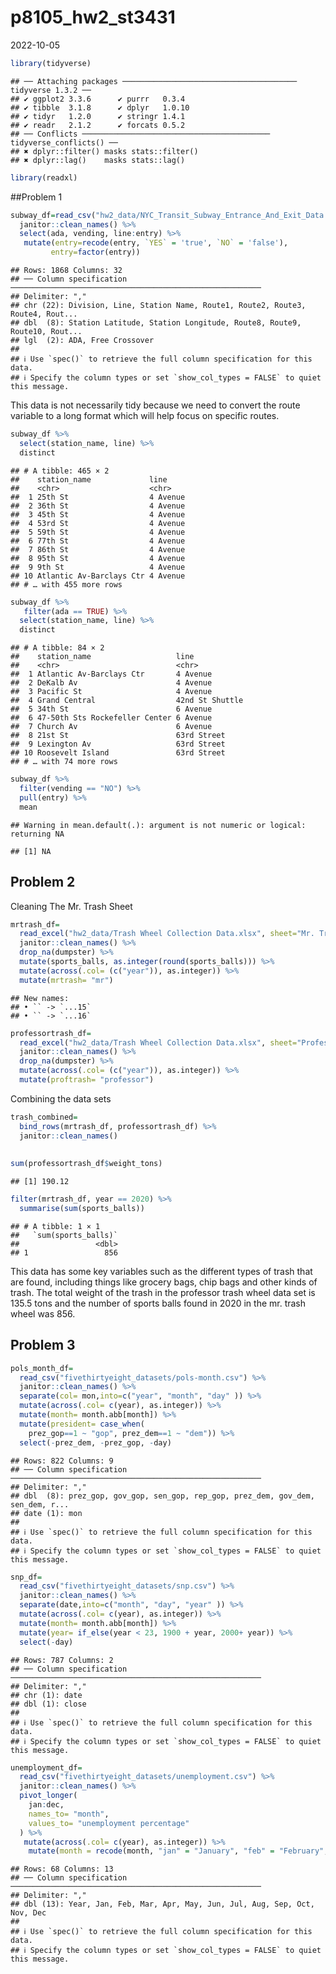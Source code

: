 p8105_hw2_st3431
================
2022-10-05

``` r
library(tidyverse)
```

    ## ── Attaching packages ─────────────────────────────────────── tidyverse 1.3.2 ──
    ## ✔ ggplot2 3.3.6      ✔ purrr   0.3.4 
    ## ✔ tibble  3.1.8      ✔ dplyr   1.0.10
    ## ✔ tidyr   1.2.0      ✔ stringr 1.4.1 
    ## ✔ readr   2.1.2      ✔ forcats 0.5.2 
    ## ── Conflicts ────────────────────────────────────────── tidyverse_conflicts() ──
    ## ✖ dplyr::filter() masks stats::filter()
    ## ✖ dplyr::lag()    masks stats::lag()

``` r
library(readxl)
```

\##Problem 1

``` r
subway_df=read_csv("hw2_data/NYC_Transit_Subway_Entrance_And_Exit_Data.csv") %>% 
  janitor::clean_names() %>%
  select(ada, vending, line:entry) %>%
   mutate(entry=recode(entry, `YES` = 'true', `NO` = 'false'), 
         entry=factor(entry))
```

    ## Rows: 1868 Columns: 32
    ## ── Column specification ────────────────────────────────────────────────────────
    ## Delimiter: ","
    ## chr (22): Division, Line, Station Name, Route1, Route2, Route3, Route4, Rout...
    ## dbl  (8): Station Latitude, Station Longitude, Route8, Route9, Route10, Rout...
    ## lgl  (2): ADA, Free Crossover
    ## 
    ## ℹ Use `spec()` to retrieve the full column specification for this data.
    ## ℹ Specify the column types or set `show_col_types = FALSE` to quiet this message.

This data is not necessarily tidy because we need to convert the route
variable to a long format which will help focus on specific routes.

``` r
subway_df %>% 
  select(station_name, line) %>% 
  distinct
```

    ## # A tibble: 465 × 2
    ##    station_name             line    
    ##    <chr>                    <chr>   
    ##  1 25th St                  4 Avenue
    ##  2 36th St                  4 Avenue
    ##  3 45th St                  4 Avenue
    ##  4 53rd St                  4 Avenue
    ##  5 59th St                  4 Avenue
    ##  6 77th St                  4 Avenue
    ##  7 86th St                  4 Avenue
    ##  8 95th St                  4 Avenue
    ##  9 9th St                   4 Avenue
    ## 10 Atlantic Av-Barclays Ctr 4 Avenue
    ## # … with 455 more rows

``` r
subway_df %>% 
   filter(ada == TRUE) %>% 
  select(station_name, line) %>% 
  distinct
```

    ## # A tibble: 84 × 2
    ##    station_name                   line           
    ##    <chr>                          <chr>          
    ##  1 Atlantic Av-Barclays Ctr       4 Avenue       
    ##  2 DeKalb Av                      4 Avenue       
    ##  3 Pacific St                     4 Avenue       
    ##  4 Grand Central                  42nd St Shuttle
    ##  5 34th St                        6 Avenue       
    ##  6 47-50th Sts Rockefeller Center 6 Avenue       
    ##  7 Church Av                      6 Avenue       
    ##  8 21st St                        63rd Street    
    ##  9 Lexington Av                   63rd Street    
    ## 10 Roosevelt Island               63rd Street    
    ## # … with 74 more rows

``` r
subway_df %>% 
  filter(vending == "NO") %>% 
  pull(entry) %>% 
  mean
```

    ## Warning in mean.default(.): argument is not numeric or logical: returning NA

    ## [1] NA

## Problem 2

Cleaning The Mr. Trash Sheet

``` r
mrtrash_df=
  read_excel("hw2_data/Trash Wheel Collection Data.xlsx", sheet="Mr. Trash Wheel") %>% 
  janitor::clean_names() %>% 
  drop_na(dumpster) %>% 
  mutate(sports_balls, as.integer(round(sports_balls))) %>% 
  mutate(across(.col= (c("year")), as.integer)) %>% 
  mutate(mrtrash= "mr")
```

    ## New names:
    ## • `` -> `...15`
    ## • `` -> `...16`

``` r
professortrash_df=
  read_excel("hw2_data/Trash Wheel Collection Data.xlsx", sheet="Professor Trash Wheel") %>% 
  janitor::clean_names() %>% 
  drop_na(dumpster) %>% 
  mutate(across(.col= (c("year")), as.integer)) %>% 
  mutate(proftrash= "professor")
```

Combining the data sets

``` r
trash_combined= 
  bind_rows(mrtrash_df, professortrash_df) %>% 
  janitor::clean_names() 
 
  
sum(professortrash_df$weight_tons)
```

    ## [1] 190.12

``` r
filter(mrtrash_df, year == 2020) %>% 
  summarise(sum(sports_balls))
```

    ## # A tibble: 1 × 1
    ##   `sum(sports_balls)`
    ##                 <dbl>
    ## 1                 856

This data has some key variables such as the different types of trash
that are found, including things like grocery bags, chip bags and other
kinds of trash. The total weight of the trash in the professor trash
wheel data set is 135.5 tons and the number of sports balls found in
2020 in the mr. trash wheel was 856.

## Problem 3

``` r
pols_month_df= 
  read_csv("fivethirtyeight_datasets/pols-month.csv") %>% 
  janitor::clean_names() %>% 
  separate(col= mon,into=c("year", "month", "day" )) %>% 
  mutate(across(.col= c(year), as.integer)) %>% 
  mutate(month= month.abb[month]) %>% 
  mutate(president= case_when(
    prez_gop==1 ~ "gop", prez_dem==1 ~ "dem")) %>%  
  select(-prez_dem, -prez_gop, -day)
```

    ## Rows: 822 Columns: 9
    ## ── Column specification ────────────────────────────────────────────────────────
    ## Delimiter: ","
    ## dbl  (8): prez_gop, gov_gop, sen_gop, rep_gop, prez_dem, gov_dem, sen_dem, r...
    ## date (1): mon
    ## 
    ## ℹ Use `spec()` to retrieve the full column specification for this data.
    ## ℹ Specify the column types or set `show_col_types = FALSE` to quiet this message.

``` r
snp_df= 
  read_csv("fivethirtyeight_datasets/snp.csv") %>% 
  janitor::clean_names() %>% 
  separate(date,into=c("month", "day", "year" )) %>% 
  mutate(across(.col= c(year), as.integer)) %>% 
  mutate(month= month.abb[month]) %>% 
  mutate(year= if_else(year < 23, 1900 + year, 2000+ year)) %>% 
  select(-day)
```

    ## Rows: 787 Columns: 2
    ## ── Column specification ────────────────────────────────────────────────────────
    ## Delimiter: ","
    ## chr (1): date
    ## dbl (1): close
    ## 
    ## ℹ Use `spec()` to retrieve the full column specification for this data.
    ## ℹ Specify the column types or set `show_col_types = FALSE` to quiet this message.

``` r
unemployment_df= 
  read_csv("fivethirtyeight_datasets/unemployment.csv") %>% 
  janitor::clean_names() %>% 
  pivot_longer(
    jan:dec,
    names_to= "month",
    values_to= "unemployment percentage"
  ) %>% 
   mutate(across(.col= c(year), as.integer)) %>% 
    mutate(month = recode(month, "jan" = "January", "feb" = "February", "mar" = "March", "apr" = "April", "may" = "May", "jun" = "June", "jul" = "July", "aug" = "August", "sep" = "September", "oct" = "October", "nov" = "November", "dec" = "December"))
```

    ## Rows: 68 Columns: 13
    ## ── Column specification ────────────────────────────────────────────────────────
    ## Delimiter: ","
    ## dbl (13): Year, Jan, Feb, Mar, Apr, May, Jun, Jul, Aug, Sep, Oct, Nov, Dec
    ## 
    ## ℹ Use `spec()` to retrieve the full column specification for this data.
    ## ℹ Specify the column types or set `show_col_types = FALSE` to quiet this message.
